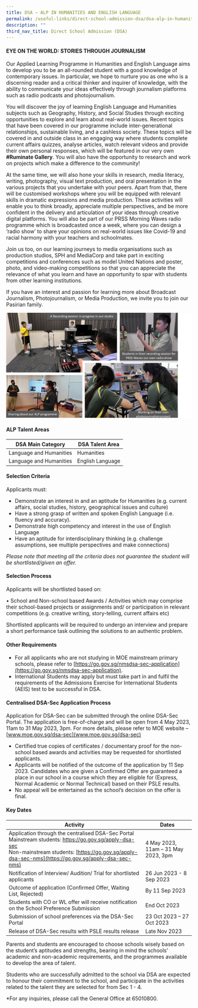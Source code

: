 ```yaml
---
title: DSA – ALP IN HUMANITIES AND ENGLISH LANGUAGE
permalink: /useful-links/direct-school-admission-dsa/dsa-alp-in-humanities-and-english-language/
description: ""
third_nav_title: Direct School Admission (DSA)
---
```

#### **EYE ON THE WORLD: STORIES THROUGH JOURNALISM**  

Our Applied Learning Programme in Humanities and English Language aims to develop you to be an all-rounded student with a good knowledge of contemporary issues. In particular, we hope to nurture you as one who is a discerning reader and a critical thinker and inquirer of knowledge, with the ability to communicate your ideas effectively through journalism platforms such as radio podcasts and photojournalism.

You will discover the joy of learning English Language and Humanities subjects such as Geography, History, and Social Studies through exciting opportunities to explore and learn about real-world issues. Recent topics that have been covered in our programme include inter-generational relationships, sustainable living, and a cashless society. These topics will be covered in and outside class in an engaging way where students complete current affairs quizzes, analyse articles, watch relevant videos and provide their own personal responses, which will be featured in our very own **#Ruminate Gallery**. You will also have the opportunity to research and work on projects which make a difference to the community!

At the same time, we will also hone your skills in research, media literacy, writing, photography, visual text production, and oral presentation in the various projects that you undertake with your peers. Apart from that, there will be customised workshops where you will be equipped with relevant skills in dramatic expressions and media production. These activities will enable you to think broadly, appreciate multiple perspectives, and be more confident in the delivery and articulation of your ideas through creative digital platforms. You will also be part of our PRSS Morning Waves radio programme which is broadcasted once a week, where you can design a ‘radio show’ to share your opinions on real-world issues like Covid-19 and racial harmony with your teachers and schoolmates.  

Join us too, on our learning journeys to media organisations such as production studios, SPH and MediaCorp and take part in exciting competitions and conferences such as model United Nations and poster, photo, and video-making competitions so that you can appreciate the relevance of what you learn and have an opportunity to spar with students from other learning institutions.  

If you have an interest and passion for learning more about Broadcast Journalism, Photojournalism, or Media Production, we invite you to join our Pasirian family.

![](/images/DSA%20ALP.jpeg)

#### **ALP Talent Areas**

| DSA Main Category | DSA Talent Area | 
| -------- | -------- | 
| Language and Humanities| Humanities | 
| Language and Humanities| English Language |

#### **Selection Criteria**

Applicants must:

* Demonstrate an interest in and an aptitude for Humanities (e.g. current affairs, social studies, history, geographical issues and culture)
* Have a strong grasp of written and spoken English Language (i.e. fluency and accuracy). 
* Demonstrate high competency and interest in the use of English Language 
* Have an aptitude for interdisciplinary thinking (e.g. challenge assumptions, see multiple perspectives and make connections) 

*Please note that meeting all the criteria does not guarantee the student will be shortlisted/given an offer.*

#### **Selection Process**

Applicants will be shortlisted based on:

•	School and Non-school based Awards / Activities which may comprise their school-based projects or assignments and/ or participation in relevant competitions (e.g. creative writing, story-telling, current affairs etc)

Shortlisted applicants will be required to undergo an interview and prepare a short performance task outlining the solutions to an authentic problem.

#### **Other Requirements**

* For all applicants who are not studying in MOE mainstream primary schools, please refer to [https://go.gov.sg/nmsdsa-sec-application](https://go.gov.sg/nmsdsa-sec-application).
* International Students may apply but must take part in and fulfil the requirements of the Admissions Exercise for International Students (AEIS) test to be successful in DSA. 

#### **Centralised DSA-Sec Application Process**

Application for DSA-Sec can be submitted through the online DSA-Sec Portal. The application is free-of-charge and will be open from 4 May 2023, 11am to 31 May 2023, 3pm. For more details, please refer to MOE website – [www.moe.gov.sg/dsa-sec](www.moe.gov.sg/dsa-sec)

* Certified true copies of certificates / documentary proof for the non-school based awards and activities may be requested for shortlisted applicants. 
* Applicants will be notified of the outcome of the application by 11 Sep 2023. Candidates who are given a Confirmed Offer are guaranteed a place in our school in a course which they are eligible for (Express, Normal Academic or Normal Technical) based on their PSLE results. 
* No appeal will be entertained as the school’s decision on the offer is final.

#### **Key Dates**

| **Activity** | 	**Dates** | 
| -------- | -------- | 
| Application through the centralised DSA-Sec Portal <br> Mainstream students: [https://go.gov.sg/apply-dsa-sec ](https://go.gov.sg/apply-dsa-sec )<br> Non-mainstream students: [https://go.gov.sg/apply-dsa-sec-nms](https://go.gov.sg/apply-dsa-sec-nms) | 4 May 2023, 11am – 31 May 2023, 3pm | 
| Notification of Interview/ Audition/ Trial for shortlisted applicants	 | 26 Jun 2023 - 8 Sep 2023
| Outcome of application (Confirmed Offer, Waiting List, Rejected) | By 11 Sep 2023 | 
| Students with CO or WL offer will receive notification on the School Preference Submission | End Oct 2023 | 
| Submission of school preferences via the DSA-Sec Portal	 | 23 Oct 2023 – 27 Oct 2023 | 
| Release of DSA-Sec results with PSLE results release | Late Nov 2023 | 

Parents and students are encouraged to choose schools wisely based on the student’s aptitudes and strengths, bearing in mind the schools’ academic and non-academic requirements, and the programmes available to develop the area of talent.

Students who are successfully admitted to the school via DSA are expected to honour their commitment to the school, and participate in the activities related to the talent they are selected for from Sec 1 - 4. 

*For any inquiries, please call the General Office at 65010800.